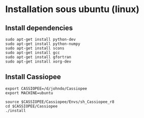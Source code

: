 # Installation sous ubuntu (linux)

## Install dependencies

    sudo apt-get install python-dev
    sudo apt-get install python-numpy
    sudo apt-get install scons
    sudo apt-get install gcc
    sudo apt-get install gfortran
    sudo apt-get install xorg-dev 

## Install Cassiopee

    export CASSIOPEE=/d/johndo/Cassiopee
    export MACHINE=ubuntu
    
    source $CASSIOPEE/Cassiopee/Envs/sh_Cassiopee_r8
    cd $CASSIOPEE/Cassiopee
    ./install